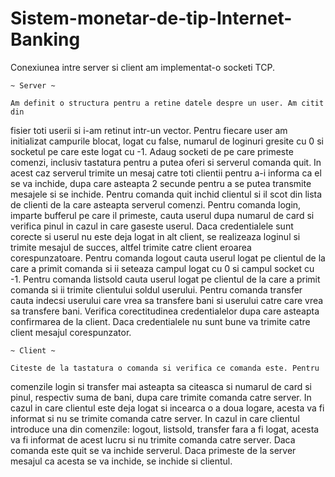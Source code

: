 # Sistem-monetar-de-tip-Internet-Banking

Conexiunea intre server si client am implementat-o socketi TCP.

~~~~~~~~~~
~ Server ~
~~~~~~~~~~
	Am definit o structura pentru a retine datele despre un user. Am citit din
fisier toti userii si i-am retinut intr-un vector. Pentru fiecare user am
initializat campurile blocat, logat cu false, numarul de loginuri gresite cu 0
si socketul pe care este logat cu -1.
	Adaug socketi de pe care primeste comenzi, inclusiv tastatura pentru a
putea oferi si serverul comanda quit. In acest caz serverul trimite un mesaj
catre toti clientii pentru a-i informa ca el se va inchide, dupa care asteapta
2 secunde pentru a se putea transmite mesajele si se inchide.
	Pentru comanda quit inchid clientul si il scot din lista de clienti de la
care asteapta serverul comenzi.
	Pentru comanda login, imparte bufferul pe care il primeste, cauta userul
dupa numarul de card si verifica pinul in cazul in care gaseste userul. Daca
credentialele sunt corecte si userul nu este deja logat in alt client, se
realizeaza loginul si trimite mesajul de succes, altfel trimite catre client
eroarea corespunzatoare.
	Pentru comanda logout cauta userul logat pe clientul de la care a primit
comanda si ii seteaza campul logat cu 0 si campul socket cu -1.
	Pentru comanda listsold cauta userul logat pe clientul de la care a primit
comanda si ii trimite clientului soldul userului.
	Pentru comanda transfer cauta indecsi userului care vrea sa transfere bani
si userului catre care vrea sa transfere bani. Verifica corectitudinea
credentialelor dupa care asteapta confirmarea de la client. Daca credentialele
nu sunt bune va trimite catre client mesajul corespunzator.

~~~~~~~~~~
~ Client ~
~~~~~~~~~~
	Citeste de la tastatura o comanda si verifica ce comanda este. Pentru
comenzile login si transfer mai asteapta sa citeasca si numarul de card si
pinul, respectiv suma de bani, dupa care trimite comanda catre server.
	In cazul in care clientul este deja logat si incearca o a doua logare,
acesta va fi informat si nu se trimite comanda catre server.
	In cazul in care clientul introduce una din comenzile: logout, listsold,
transfer fara a fi logat, acesta va fi informat de acest lucru si nu trimite
comanda catre server.
	Daca comanda este quit se va inchide serverul.
	Daca primeste de la server mesajul ca acesta se va inchide, se inchide si
clientul.
